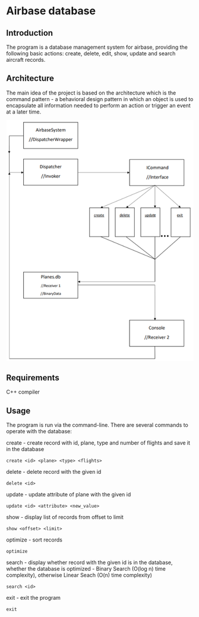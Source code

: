 # Airbase database

## Introduction

The program is a database management system for airbase, providing the following basic actions: create, delete, edit, show, update and search aircraft records.

## Architecture

The main idea of the project is based on the architecture which is the command pattern - a behavioral design pattern in which an object is used to encapsulate all information needed to perform an action or trigger an event at a later time.

![architecture image](/doc/architecture.png)

## Requirements

C++ compiler

## Usage

The program is run via the command-line. There are several commands to operate with the database:

create - create record with id, plane, type and number of flights and save it in the database

    create <id> <plane> <type> <flights>

delete - delete record with the given id

    delete <id>

update - update attribute of plane with the given id

    update <id> <attribute> <new_value>

show - display list of records from offset to limit

    show <offset> <limit> 

optimize - sort records

    optimize

search - display whether record with the given id is in the database, whether the  database is optimized - Binary Search (O(log n) time complexity), otherwise Linear Seach (O(n) time complexity)

    search <id>

exit - exit the program

    exit





